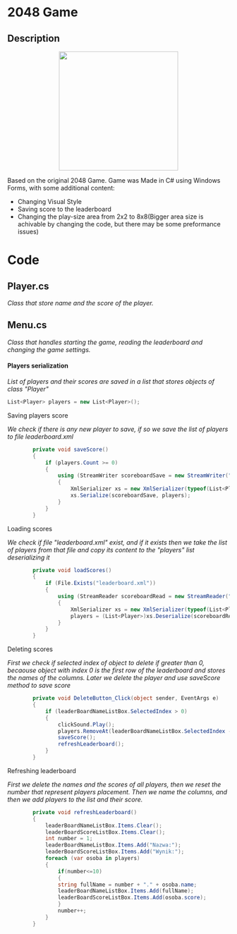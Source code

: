 # 2048 Game
## Description
<p align="center">
  <img src="https://user-images.githubusercontent.com/56955430/181585582-52446bb0-e578-48e1-be5b-abb424482796.png" width="270">
</p>

Based on the original 2048 Game. Game was Made in C# using Windows Forms, with some additional content:
* Changing Visual Style
* Saving score to the leaderboard
* Changing the play-size area from 2x2 to 8x8(Bigger area size is achivable by changing the code, but there may be some preformance issues)

# Code
## Player.cs
<i>Class that store name and the score of the player.</i>

## Menu.cs
<i>Class that handles starting the game, reading the leaderboard and changing the game settings.</i>

#### Players serialization
<i>List of players and their scores are saved in a list that stores objects of class "Player"</i>
```cs
List<Player> players = new List<Player>();
```
Saving players score

<i> We check if there is any new player to save, if so we save the list of players to file leaderboard.xml </i>
```cs
        private void saveScore()
        {
            if (players.Count >= 0)
            {
                using (StreamWriter scoreboardSave = new StreamWriter("leaderboard.xml"))
                {
                    XmlSerializer xs = new XmlSerializer(typeof(List<Player>));
                    xs.Serialize(scoreboardSave, players);
                }
            }
        }
```
Loading scores

<i> We check if file "leaderboard.xml" exist, and if it exists then we take the list of players from that file and copy its content to the "players" list deserializing it</i>
```cs
        private void loadScores()
        {
            if (File.Exists("leaderboard.xml"))
            {
                using (StreamReader scoreboardRead = new StreamReader("leaderboard.xml"))
                {
                    XmlSerializer xs = new XmlSerializer(typeof(List<Player>));
                    players = (List<Player>)xs.Deserialize(scoreboardRead);
                }
            }
        }
```

Deleting scores

<i> First we check if selected index of object to delete if greater than 0, becaouse object with index 0 is the first row of the leaderboard and stores the names of the columns. Later we delete the player and use saveScore method to save score</i>


```cs
        private void DeleteButton_Click(object sender, EventArgs e)
        {
            if (leaderBoardNameListBox.SelectedIndex > 0)
            {
                clickSound.Play();
                players.RemoveAt(leaderBoardNameListBox.SelectedIndex - 1);
                saveScore();
                refreshLeaderboard();
            }
        }
```

Refreshing leaderboard

<i> First we delete the names and the scores of all players, then we reset the number that represent players placement. Then we name the columns, and then we add players to the list and their score.</i>

```cs
        private void refreshLeaderboard()
        {
            leaderBoardNameListBox.Items.Clear();
            leaderBoardScoreListBox.Items.Clear();
            int number = 1;
            leaderBoardNameListBox.Items.Add("Nazwa:");
            leaderBoardScoreListBox.Items.Add("Wynik:");
            foreach (var osoba in players)
            {
                if(number<=10)
                { 
                string fullName = number + "." + osoba.name;
                leaderBoardNameListBox.Items.Add(fullName);
                leaderBoardScoreListBox.Items.Add(osoba.score);
                }
                number++;
            }
        }
```
